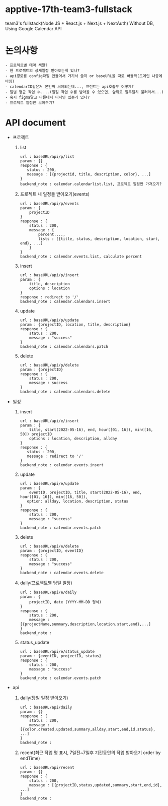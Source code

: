# apptive-17th-team3-fullstack

team3's fullstack(Node JS + React.js + Next.js + NextAuth)
Without DB, Using Google Calendar API

# 논의사항

    - 프로젝트별 테마 색깔?
    - 한 프로젝트의 상세일정 받아오는게 있나?
    - api경로를 config파일 만들어서 거기서 쓸까 or baseURL을 따로 빼둘까(도메인 나중에 바뀜)
    - calendarID같은거 본인꺼 써야되는데..., 프런트는 api호출부 어떻게?
    - 일별 평균 작업 수....(일일 작업 수를 받아올 수 있으면, 앞뒤로 일주일치 불러와서...)
    - 혹시 figma말고 다른데서 디자인 있는거 있나?
    - 프로젝트 일정만 보여주기?

# API document

- 프로젝트

  1. list
     ```
     url : baseURL/api/p/list
     param : {}
     response : {
        status : 200,
        message : [{projectid, title, description, color}, ...]
     }
     backend_note : calendar.calendarlist.list, 프로젝트 일정만 가져오기?
     ```
  2. 프로젝트 내 일정들 받아오기(events)
     ```
     url : baseURL/api/p/events
     param : {
         projectID
     }
     response : {
         status : 200,
         message : {
             percent....,
             lists : [{title, status, description, location, start, end}, ...]
         }
     }
     backend_note : calendar.events.list, calculate percent
     ```
  3. insert
     ```
     url : baseURL/api/p/insert
     param : {
         title, description
         options : location
     }
     response : redirect to '/'
     backend_note : calendar.calendars.insert
     ```
  4. update
     ```
     url : baseURL/api/p/update
     param : {projectID, location, title, description}
     response : {
         status : 200,
         message : "success"
     }
     backend_note : calendar.calendars.patch
     ```
  5. delete
     ```
     url : baseURL/api/p/delete
     param : {projectID}
     response : {
         status : 200,
         message : success
     }
     backend_note : calendar.calendars.delete
     ```

- 일정

  1. insert
     ```
     url : baseURL/api/e/insert
     param : {
         title, start(2022-05-16), end, hour([01, 16]), min([16, 50]) projectID
         options : location, description, allday
     }
     response : {
        status : 200,
        message : redirect to '/'
     }
     backend_note : calendar.events.insert
     ```
  2. update
     ```
     url : baseURL/api/e/update
     param : {
         eventID, projectID, title, start(2022-05-16), end, hour([01, 16]), min([16, 50]), 
        option: allday, location, description, status
     }
     response : {
         status : 200,
         message : "success"
     }
     backend_note : calendar.events.patch
     ```
  3. delete
     ```
     url : baseURL/api/e/delete
     param : {projectID, eventID}
     response : {
         status : 200,
         message : "success"
     }
     backend_note : calendar.events.delete
     ```
  4. daily(프로젝트별 당일 일정)
     ```
     url : baseURL/api/e/daily
     param : {
         projectID, date (YYYY-MM-DD 형식)
     }
     response : {
         status : 200,
         message : [{projectName,summary,description,location,start,end},...]
     }
     backend_note :
     ```
    5. status_update
        ```
        url : baseURL/api/e/status_update
        param : {eventID, projectID, status}
        response : {
            status : 200,
            message : "success"
        }
        backend_note : calendar.events.patch
        ```

- api
  1. daily(당일 일정 받아오기)
     ```
     url : baseURL/api/daily
     param : {}
     response : {
         status : 200,
         message : [{color,created,updated,summary,allday,start,end,id,status}, ...]
     }
     backend_note :
     ```
  2. recent(최근 작업 명 표시, 7일전~7일후 기간동안의 작업 받아오기 order by endTime)
     ```
     url : baseURL/api/recent
     param : {}
     response : {
         status : 200,
         message : [{projectID,status,updated,summary,start,end,id}, ...]
     }
     backend_note : 
     ```
